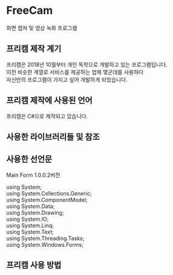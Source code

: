 <h1>FreeCam</h1>
<P> 화면 캡쳐 및 영상 녹화 프로그램 </p>

<h2>프리캠 제작 계기</h2>
<p>프리캠은 2018년 10월부터 개인 독학으로 개발하고 있는 프로그램입니다. <br> 이전 비슷한 계열로 서비스를 제공하는 업체 몇군데를 사용하다<br>자신만의 프로그램이 가지고 싶어 개발하게 되었습니다.</P>

<h2>프리캠 제작에 사용된 언어 </h2>
<p>프리캠은 C#으로 제작되고 있습니다.</P>

<h2>사용한 라이브러리들 및 참조</h2>

<h2>사용한 선언문</h2>
<P>Main Form 1.0.0.2버전</p>
<p>using System;<br>
using System.Collections.Generic;<br>
using System.ComponentModel;<br>
using System.Data;<br>
using System.Drawing;<br>
using System.IO;<br>
using System.Linq;<br>
using System.Text;<br>
using System.Threading.Tasks;<br>
using System.Windows.Forms;</br></P>

<h2>프리캠 사용 방법</h2>

